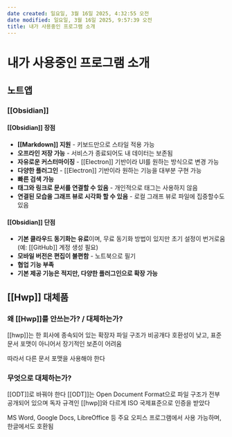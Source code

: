 ```yaml
---
date created: 일요일, 3월 16일 2025, 4:32:55 오전
date modified: 일요일, 3월 16일 2025, 9:57:39 오전
title: 내가 사용중인 프로그램 소개
---
```


# 내가 사용중인 프로그램 소개

## 노트앱

### [[Obsidian]]

#### [[Obsidian]] 장점

- **[[Markdown]] 지원** - 키보드만으로 스타일 적용 가능
- **오프라인 저장 가능** - 서비스가 종료되어도 내 데이터는 보존됨
- **자유로운 커스터마이징** - [[Electron]] 기반이라 UI를 원하는 방식으로 변경 가능
- **다양한 플러그인** - [[Electron]] 기반이라 원하는 기능을 대부분 구현 가능
- **빠른 검색 가능**
- **태그와 링크로 문서를 연결할 수 있음** - 개인적으로 태그는 사용하지 않음
- **연결된 모습을 그래프 뷰로 시각화 할 수 있음** - 로컬 그래프 뷰로 파일에 집중할수도 있음

#### [[Obsidian]] 단점

- **기본 클라우드 동기화는 유료**이며, 무료 동기화 방법이 있지만 초기 설정이 번거로움 (예: [[GitHub]] 계정 생성 필요)
- **모바일 버전은 편집이 불편함** - 노트북으로 필기
- **협업 기능 부족**
- **기본 제공 기능은 적지만, 다양한 플러그인으로 확장 가능**

## [[Hwp]] 대체품

### 왜 [[Hwp]]를 안쓰는가? / 대체하는가?

[[hwp]]는 한 회사에 종속되어 있는 확장자
파일 구조가 비공개다 
호환성이 낮고, 표준 문서 포맷이 아니어서 장기적인 보존이 어려움

따라서 다른 문서 포맷을 사용해야 한다 

### 무엇으로 대체하는가?

[[ODT]]로 바꿔야 한다
[[ODT]]는 Open Document Format으로 파일 구조가 전부 공개되어 있으며 독자 규격인 [[hwp]]와 다르게 ISO 국제표준으로 인증을 받았다

MS Word, Google Docs, LibreOffice 등 주요 오피스 프로그램에서 사용 가능하며, 한글에서도 호환됨

